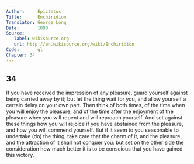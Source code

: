 ```yaml
---
Author:     Epictetus  
Title:      Enchiridion  
Translator: George Long  
Date:       1890  
Source:
   label: wikisource.org
   url: http://en.wikisource.org/wiki/Enchiridion
Code:       gl  
Chapter: 34
---
```

##  34

If you have received the impression of any pleasure, guard yourself against
being carried away by it; but let the thing wait for you, and allow yourself a
certain delay on your own part. Then think of both times, of the time when you
will enjoy the pleasure, and of the time after the enjoyment of the pleasure
when you will repent and will reproach yourself. And set against these things
how you will rejoice if you have abstained from the pleasure, and how you will
commend yourself. But if it seem to you seasonable to undertake (do) the thing,
take care that the charm of it, and the pleasure, and the attraction of it
shall not conquer you: but set on the other side the consideration how much
better it is to be conscious that you have gained this victory.


